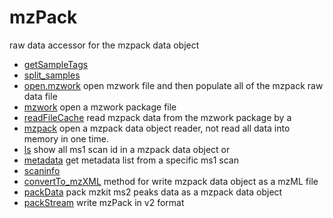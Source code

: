 # mzPack

raw data accessor for the mzpack data object

+ [getSampleTags](mzPack/getSampleTags.1) 
+ [split_samples](mzPack/split_samples.1) 
+ [open.mzwork](mzPack/open.mzwork.1) open mzwork file and then populate all of the mzpack raw data file
+ [mzwork](mzPack/mzwork.1) open a mzwork package file
+ [readFileCache](mzPack/readFileCache.1) read mzpack data from the mzwork package by a 
+ [mzpack](mzPack/mzpack.1) open a mzpack data object reader, not read all data into memory in one time.
+ [ls](mzPack/ls.1) show all ms1 scan id in a mzpack data object or 
+ [metadata](mzPack/metadata.1) get metadata list from a specific ms1 scan
+ [scaninfo](mzPack/scaninfo.1) 
+ [convertTo_mzXML](mzPack/convertTo_mzXML.1) method for write mzpack data object as a mzML file
+ [packData](mzPack/packData.1) pack mzkit ms2 peaks data as a mzpack data object
+ [packStream](mzPack/packStream.1) write mzPack in v2 format
